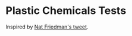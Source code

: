 # Plastic Chemicals Tests

Inspired by [Nat Friedman's tweet](https://twitter.com/natfriedman/status/1789287484515659896).
